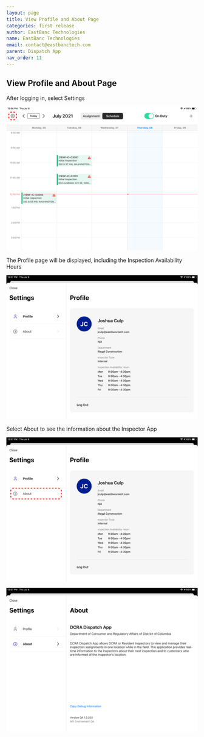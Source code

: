 ```yaml
---
layout: page
title: View Profile and About Page
categories: first release
author: EastBanc Technologies
name: EastBanc Technologies
email: contact@eastbanctech.com
parent: Dispatch App
nav_order: 11
---
```

<section id="view-profile-and-about-page" markdown="1">

# View Profile and About Page

After logging in, select Settings

![Group 29 -screenshot](../images/dispatch-app/da-profile/view-profile-and-about-page1.png)

The Profile page will be displayed, including the Inspection Availability Hours

![Group 31 -screenshot](../images/dispatch-app/da-profile/view-profile-and-about-page2.png)

Select About to see the information about the Inspector App

![Group 30 -screenshot](../images/dispatch-app/da-profile/view-profile-and-about-page3.png)

![Group 32 -screenshot](../images/dispatch-app/da-profile/view-profile-and-about-page4.png)

</section>
